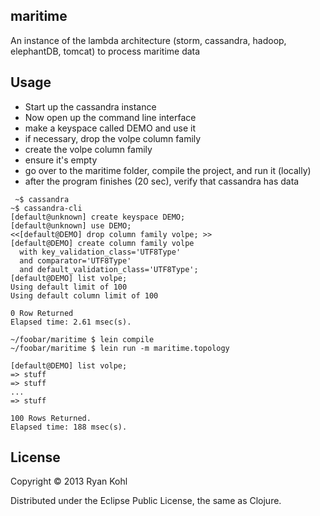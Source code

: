 maritime
---

An instance of the lambda architecture (storm, cassandra, hadoop, elephantDB, tomcat) to process maritime data

Usage
---

- Start up the cassandra instance
- Now open up the command line interface
- make a keyspace called DEMO and use it
- if necessary, drop the volpe column family
- create the volpe column family
- ensure it's empty
- go over to the maritime folder, compile the project, and run it (locally)
- after the program finishes (20 sec), verify that cassandra has data

```console
 ~$ cassandra
~$ cassandra-cli
[default@unknown] create keyspace DEMO;
[default@unknown] use DEMO;
<<[default@DEMO] drop column family volpe; >>
[default@DEMO] create column family volpe
  with key_validation_class='UTF8Type'
  and comparator='UTF8Type'
  and default_validation_class='UTF8Type';
[default@DEMO] list volpe;
Using default limit of 100
Using default column limit of 100

0 Row Returned
Elapsed time: 2.61 msec(s).

~/foobar/maritime $ lein compile
~/foobar/maritime $ lein run -m maritime.topology

[default@DEMO] list volpe;
=> stuff
=> stuff
...
=> stuff

100 Rows Returned.
Elapsed time: 188 msec(s).
```

License
---
Copyright © 2013 Ryan Kohl

Distributed under the Eclipse Public License, the same as Clojure.
